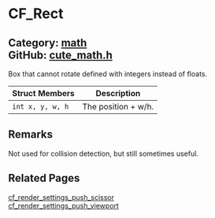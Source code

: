 [//]: # (This file is automatically generated by Cute Framework's docs parser.)
[//]: # (Do not edit this file by hand!)
[//]: # (See: https://github.com/RandyGaul/cute_framework/blob/master/samples/docs_parser.cpp)
[](../header.md ':include')

# CF_Rect

Category: [math](/api_reference?id=math)  
GitHub: [cute_math.h](https://github.com/RandyGaul/cute_framework/blob/master/include/cute_math.h)  
---

Box that cannot rotate defined with integers instead of floats.

Struct Members | Description
--- | ---
`int x, y, w, h` | The position + w/h.

## Remarks

Not used for collision detection, but still sometimes useful.

## Related Pages

[cf_render_settings_push_scissor](/draw/cf_render_settings_push_scissor.md)  
[cf_render_settings_push_viewport](/draw/cf_render_settings_push_viewport.md)  

